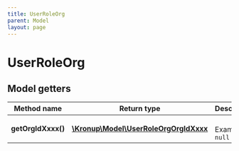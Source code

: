 ```yaml
---
title: UserRoleOrg
parent: Model
layout: page
---
```


# UserRoleOrg

## Model getters

Method name | Return type | Description | Notes
------------ | ------------- | ------------- | -------------
**getOrgIdXxxx()** | [**\Kronup\Model\UserRoleOrgOrgIdXxxx**](../UserRoleOrgOrgIdXxxx) |  <br>Example: `null` | [optional]

